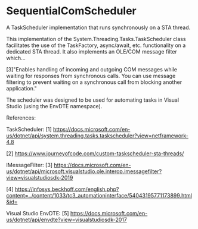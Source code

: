 # SequentialComScheduler
A TaskScheduler implementation that runs synchronously on a STA thread.

This implementation of the System.Threading.Tasks.TaskScheduler class facilitates the use of the TaskFactory, async/await, etc. functionality on a dedicated STA thread.
It also implements an OLE/COM message filter which...

[3]"Enables handling of incoming and outgoing COM messages while waiting for responses from synchronous calls. You can use message filtering to prevent waiting on a synchronous call from blocking another application."

The scheduler was designed to be used for automating tasks in Visual Studio (using the EnvDTE namespace).

References:

TaskScheduler:
[1] https://docs.microsoft.com/en-us/dotnet/api/system.threading.tasks.taskscheduler?view=netframework-4.8

[2] https://www.journeyofcode.com/custom-taskscheduler-sta-threads/

IMessageFilter:
[3] https://docs.microsoft.com/en-us/dotnet/api/microsoft.visualstudio.ole.interop.imessagefilter?view=visualstudiosdk-2019

[4] https://infosys.beckhoff.com/english.php?content=../content/1033/tc3_automationinterface/54043195771173899.html&id=

Visual Studio EnvDTE:
[5] https://docs.microsoft.com/en-us/dotnet/api/envdte?view=visualstudiosdk-2017
